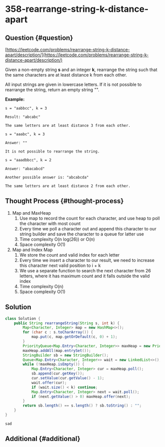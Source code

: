 # 358-rearrange-string-k-distance-apart

## Question {#question}

[https://leetcode.com/problems/rearrange-string-k-distance-apart/description/](https://leetcode.com/problems/rearrange-string-k-distance-apart/description/)

Given a non-empty string **s** and an integer **k**, rearrange the string such that the same characters are at least distance k from each other.

All input strings are given in lowercase letters. If it is not possible to rearrange the string, return an empty string "".

**Example:**

```text
s = "aabbcc", k = 3

Result: "abcabc"

The same letters are at least distance 3 from each other.
```

```text
s = "aaabc", k = 3 

Answer: ""

It is not possible to rearrange the string.
```

```text
s = "aaadbbcc", k = 2

Answer: "abacabcd"

Another possible answer is: "abcabcda"

The same letters are at least distance 2 from each other.
```

## Thought Process {#thought-process}

1. Map and MaxHeap
   1. Use map to record the count for each character, and use heap to poll the character with most count
   2. Every time we poll a character out and append this character to our string builder and save the character to a queue for latter use
   3. Time complexity O\(n log\(26\)\) or O\(n\)
   4. Space complexity O\(1\)
2. Map and Index Map
   1. We store the count and valid index for each letter
   2. Every time we insert a character to our result, we need to increase this character next valid position to i + k
   3. We use a separate function to search the next character from 26 letters, where it has maximum count and it falls outside the valid index
   4. Time complexity O\(n\)
   5. Space complexity O\(1\)

## Solution

```java
class Solution {
    public String rearrangeString(String s, int k) {
        Map<Character, Integer> map = new HashMap<>();
        for (char c : s.toCharArray()) {
            map.put(c, map.getOrDefault(c, 0) + 1);
        }
        PriorityQueue<Map.Entry<Character, Integer>> maxHeap = new PriorityQueue<>((a, b) -> b.getValue() - a.getValue());
        maxHeap.addAll(map.entrySet());
        StringBuilder sb = new StringBuilder();
        Queue<Map.Entry<Character, Integer>> wait = new LinkedList<>();
        while (!maxHeap.isEmpty()) {
            Map.Entry<Character, Integer> cur = maxHeap.poll();
            sb.append(cur.getKey());
            cur.setValue(cur.getValue() - 1);
            wait.offer(cur);
            if (wait.size() < k) continue;
            Map.Entry<Character, Integer> next = wait.poll();
            if (next.getValue() > 0) maxHeap.offer(next);
        }
        return sb.length() == s.length() ? sb.toString() : "";
    }
}
```

```text
sad
```

## Additional {#additional}

